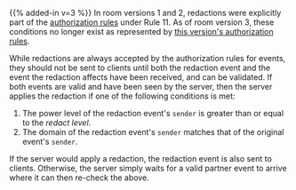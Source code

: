---
---
{{% added-in v=3 %}} In room versions 1 and 2, redactions were
explicitly part of the [authorization rules](/rooms/v1/#authorization-rules)
under Rule 11. As of room version 3, these conditions no longer exist as
represented by [this version's authorization rules](#authorization-rules).

While redactions are always accepted by the authorization rules for
events, they should not be sent to clients until both the redaction
event and the event the redaction affects have been received, and can
be validated. If both events are valid and have been seen by the server,
then the server applies the redaction if one of the following conditions
is met:

1. The power level of the redaction event's `sender` is greater than or
   equal to the *redact level*.
2. The domain of the redaction event's `sender` matches that of the
   original event's `sender`.

If the server would apply a redaction, the redaction event is also sent
to clients. Otherwise, the server simply waits for a valid partner event
to arrive where it can then re-check the above.
